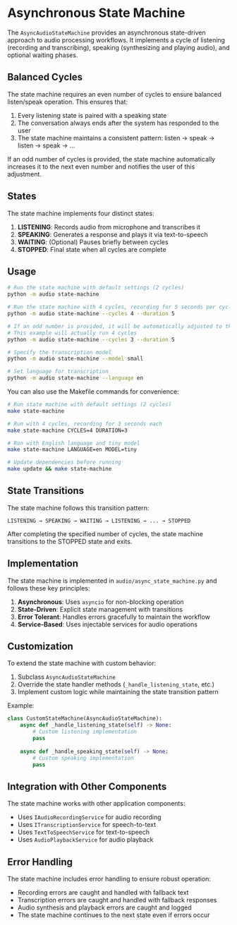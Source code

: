 # Asynchronous State Machine

The `AsyncAudioStateMachine` provides an asynchronous state-driven approach to audio processing workflows. It implements a cycle of listening (recording and transcribing), speaking (synthesizing and playing audio), and optional waiting phases. 

## Balanced Cycles

The state machine requires an even number of cycles to ensure balanced listen/speak operation. This ensures that:

1. Every listening state is paired with a speaking state
2. The conversation always ends after the system has responded to the user
3. The state machine maintains a consistent pattern: listen → speak → listen → speak → ...

If an odd number of cycles is provided, the state machine automatically increases it to the next even number and notifies the user of this adjustment.

## States

The state machine implements four distinct states:

1. **LISTENING**: Records audio from microphone and transcribes it
2. **SPEAKING**: Generates a response and plays it via text-to-speech
3. **WAITING**: (Optional) Pauses briefly between cycles
4. **STOPPED**: Final state when all cycles are complete

## Usage

```bash
# Run the state machine with default settings (2 cycles)
python -m audio state-machine

# Run the state machine with 4 cycles, recording for 5 seconds per cycle
python -m audio state-machine --cycles 4 --duration 5

# If an odd number is provided, it will be automatically adjusted to the next even number
# This example will actually run 4 cycles
python -m audio state-machine --cycles 3 --duration 5

# Specify the transcription model
python -m audio state-machine --model small

# Set language for transcription
python -m audio state-machine --language en
```

You can also use the Makefile commands for convenience:

```bash
# Run state machine with default settings (2 cycles)
make state-machine

# Run with 4 cycles, recording for 3 seconds each
make state-machine CYCLES=4 DURATION=3

# Run with English language and tiny model
make state-machine LANGUAGE=en MODEL=tiny

# Update dependencies before running
make update && make state-machine
```

## State Transitions

The state machine follows this transition pattern:

```
LISTENING → SPEAKING → WAITING → LISTENING → ... → STOPPED
```

After completing the specified number of cycles, the state machine transitions to the STOPPED state and exits.

## Implementation

The state machine is implemented in `audio/async_state_machine.py` and follows these key principles:

1. **Asynchronous**: Uses `asyncio` for non-blocking operation
2. **State-Driven**: Explicit state management with transitions
3. **Error Tolerant**: Handles errors gracefully to maintain the workflow
4. **Service-Based**: Uses injectable services for audio operations

## Customization

To extend the state machine with custom behavior:

1. Subclass `AsyncAudioStateMachine`
2. Override the state handler methods (`_handle_listening_state`, etc.)
3. Implement custom logic while maintaining the state transition pattern

Example:

```python
class CustomStateMachine(AsyncAudioStateMachine):
    async def _handle_listening_state(self) -> None:
        # Custom listening implementation
        pass
        
    async def _handle_speaking_state(self) -> None:
        # Custom speaking implementation
        pass
```

## Integration with Other Components

The state machine works with other application components:

- Uses `IAudioRecordingService` for audio recording
- Uses `ITranscriptionService` for speech-to-text
- Uses `TextToSpeechService` for text-to-speech
- Uses `AudioPlaybackService` for audio playback

## Error Handling

The state machine includes error handling to ensure robust operation:

- Recording errors are caught and handled with fallback text
- Transcription errors are caught and handled with fallback responses
- Audio synthesis and playback errors are caught and logged
- The state machine continues to the next state even if errors occur